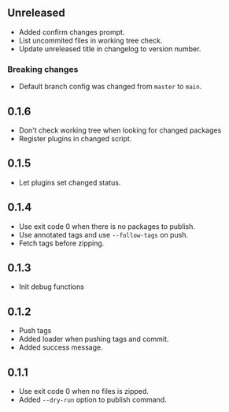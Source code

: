 ## Unreleased
- Added confirm changes prompt.
- List uncommited files in working tree check.
- Update unreleased title in changelog to version number.

### Breaking changes
- Default branch config was changed from `master` to `main`.

## 0.1.6
- Don't check working tree when looking for changed packages
- Register plugins in changed script.

## 0.1.5
- Let plugins set changed status.

## 0.1.4
- Use exit code 0 when there is no packages to publish.
- Use annotated tags and use `--follow-tags` on push.
- Fetch tags before zipping.

## 0.1.3
- Init debug functions

## 0.1.2
- Push tags
- Added loader when pushing tags and commit.
- Added success message.

## 0.1.1
- Use exit code 0 when no files is zipped.
- Added `--dry-run` option to publish command.
